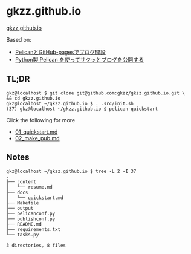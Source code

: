 # gkzz.github.io

[gkzz.github.io](https://gkzz.github.io)


Based on:
- [PelicanとGitHub-pagesでブログ開設](https://kazukousen.github.io/python-pelican-install.html)
- [Python製 Pelican を使ってサクッとブログを公開する](https://qiita.com/saira/items/71faa202efb4320cb41d)


## TL;DR

```
gkz@localhost $ git clone git@github.com:gkzz/gkzz.github.io.git \
&& cd gkzz.github.io
gkz@localhost ~/gkzz.github.io $ . .src/init.sh
(37) gkz@localhost ~/gkzz.github.io $ pelican-quickstart
```

Click the following for more

- [01_quickstart.md](.src/docs/01_quickstart.md)
- [02_make_pub.md](.src/docs/02_make_pub.md)


## Notes

```
gkz@localhost ~/gkzz.github.io $ tree -L 2 -I 37
.
├── content
│   └── resume.md
├── docs
│   └── quickstart.md
├── Makefile
├── output
├── pelicanconf.py
├── publishconf.py
├── README.md
├── requirements.txt
└── tasks.py

3 directories, 8 files
```